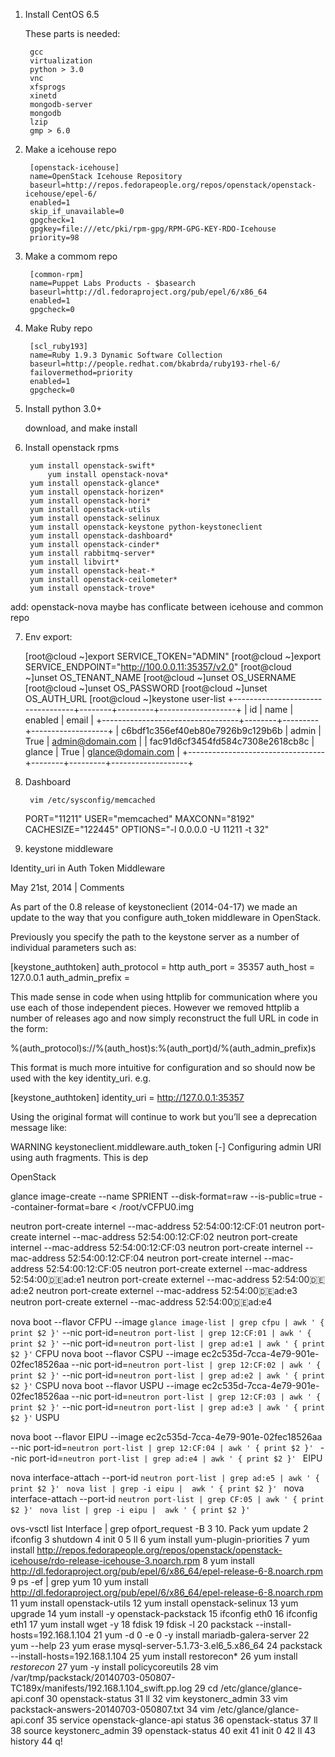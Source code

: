 1. Install CentOS 6.5    

    These parts is needed:   
		 
		gcc
		virtualization
		python > 3.0
		vnc
		xfsprogs   
		xinetd
		mongodb-server
		mongodb
		lzip
		gmp > 6.0

2. Make a icehouse repo   

		[openstack-icehouse]
		name=OpenStack Icehouse Repository
		baseurl=http://repos.fedorapeople.org/repos/openstack/openstack-icehouse/epel-6/
		enabled=1
		skip_if_unavailable=0
		gpgcheck=1 
		gpgkey=file:///etc/pki/rpm-gpg/RPM-GPG-KEY-RDO-Icehouse   
		priority=98    

3. Make a commom repo    

		[common-rpm]   
		name=Puppet Labs Products - $basearch   
		baseurl=http://dl.fedoraproject.org/pub/epel/6/x86_64    
		enabled=1
		gpgcheck=0    

4. Make Ruby repo    

		[scl_ruby193]
		name=Ruby 1.9.3 Dynamic Software Collection
		baseurl=http://people.redhat.com/bkabrda/ruby193-rhel-6/
		failovermethod=priority
		enabled=1
		gpgcheck=0
   

5. Install python 3.0+     

   download, and make install
   
6. Install openstack rpms    
    
	    yum install openstack-swift*  
            yum install openstack-nova* 
	    yum install openstack-glance*    
	    yum install openstack-horizen*    
	    yum install openstack-hori*    
	    yum install openstack-utils    
	    yum install openstack-selinux     
	    yum install openstack-keystone python-keystoneclient    
	    yum install openstack-dashboard*    
	    yum install openstack-cinder*    
	    yum install rabbitmq-server*    
	    yum install libvirt*    
	    yum install openstack-heat-*    
	    yum install openstack-ceilometer*    
	    yum install openstack-trove* 

add: openstack-nova maybe has conflicate between icehouse and common repo


7. Env export:    

	[root@cloud ~]export SERVICE_TOKEN="ADMIN"
	[root@cloud ~]export SERVICE_ENDPOINT="http://100.0.0.11:35357/v2.0"
	[root@cloud ~]unset OS_TENANT_NAME
	[root@cloud ~]unset OS_USERNAME
	[root@cloud ~]unset OS_PASSWORD
	[root@cloud ~]unset OS_AUTH_URL
	[root@cloud ~]keystone user-list
	+----------------------------------+--------+---------+-------------------+
	|                id                |  name  | enabled |       email       |
	+----------------------------------+--------+---------+-------------------+
	| c6bdf1c356ef40eb80e7926b9c129b6b | admin  |   True  |  admin@domain.com |
	| fac91d6cf3454fd584c7308e2618cb8c | glance |   True  | glance@domain.com |
	+----------------------------------+--------+---------+-------------------+
	
8. Dashboard    

        vim /etc/sysconfig/memcached
	PORT="11211"
	USER="memcached"
	MAXCONN="8192"
	CACHESIZE="122445"
	OPTIONS="-l 0.0.0.0 -U 11211 -t 32"
	
9. keystone middleware

Identity_uri in Auth Token Middleware

May 21st, 2014 | Comments

As part of the 0.8 release of keystoneclient (2014-04-17) we made an update to the way that you configure auth_token middleware in OpenStack.

Previously you specify the path to the keystone server as a number of individual parameters such as:

[keystone_authtoken]
auth_protocol = http
auth_port = 35357
auth_host = 127.0.0.1
auth_admin_prefix =

This made sense in code when using httplib for communication where you use each of those independent pieces. However we removed httplib a number of releases ago and now simply reconstruct the full URL in code in the form:

%(auth_protocol)s://%(auth_host)s:%(auth_port)d/%(auth_admin_prefix)s

This format is much more intuitive for configuration and so should now be used with the key identity_uri. e.g.

[keystone_authtoken]
identity_uri = http://127.0.0.1:35357

Using the original format will continue to work but you’ll see a deprecation message like:

WARNING keystoneclient.middleware.auth_token [-] Configuring admin URI using auth fragments. This is dep





OpenStack

 glance image-create --name SPRIENT --disk-format=raw --is-public=true --container-format=bare < /root/vCFPU0.img

neutron port-create internel --mac-address 52:54:00:12:CF:01
neutron port-create internel --mac-address 52:54:00:12:CF:02
neutron port-create internel --mac-address 52:54:00:12:CF:03
neutron port-create internel --mac-address 52:54:00:12:CF:04
neutron port-create internel --mac-address 52:54:00:12:CF:05
neutron port-create externel --mac-address 52:54:00:de:ad:e1
neutron port-create externel --mac-address 52:54:00:de:ad:e2
neutron port-create externel --mac-address 52:54:00:de:ad:e3
neutron port-create externel --mac-address 52:54:00:de:ad:e4



nova boot --flavor CFPU --image `glance image-list | grep cfpu | awk ' { print $2 }'`  --nic port-id=`neutron port-list | grep 12:CF:01 | awk ' { print $2 }'` --nic port-id=`neutron port-list | grep ad:e1 | awk ' { print $2 }'` CFPU
nova boot --flavor CSPU --image ec2c535d-7cca-4e79-901e-02fec18526aa --nic port-id=`neutron port-list | grep 12:CF:02 | awk ' { print $2 }'` --nic port-id=`neutron port-list | grep ad:e2 | awk ' { print $2 }'` CSPU
nova boot --flavor USPU --image ec2c535d-7cca-4e79-901e-02fec18526aa --nic port-id=`neutron port-list | grep 12:CF:03 | awk ' { print $2 }'`  --nic port-id=`neutron port-list | grep ad:e3 | awk ' { print $2 }'` USPU

nova boot --flavor EIPU --image ec2c535d-7cca-4e79-901e-02fec18526aa --nic  port-id=`neutron port-list | grep 12:CF:04 | awk ' { print $2 }' ` --nic port-id=`neutron port-list | grep ad:e4 | awk ' { print $2 }' `  EIPU 



nova interface-attach --port-id `neutron port-list | grep ad:e5 | awk ' { print $2 }' `  `nova list | grep -i eipu |  awk ' { print $2 }' `
nova interface-attach --port-id `neutron port-list | grep CF:05 | awk ' { print $2 }' `  `nova list | grep -i eipu |  awk ' { print $2 }' `



ovs-vsctl list Interface | grep ofport_request -B 3
10.    Pack
yum update
    2  ifconfig
    3  shutdown
    4  init 0
    5  ll
    6  yum install yum-plugin-priorities
    7  yum install http://repos.fedorapeople.org/repos/openstack/openstack-icehouse/rdo-release-icehouse-3.noarch.rpm
    8  yum install http://dl.fedoraproject.org/pub/epel/6/x86_64/epel-release-6-8.noarch.rpm
    9  ps -ef | grep yum
   10  yum install http://dl.fedoraproject.org/pub/epel/6/x86_64/epel-release-6-8.noarch.rpm
   11  yum install openstack-utils
   12  yum install openstack-selinux
   13  yum upgrade
   14  yum install -y openstack-packstack
   15  ifconfig eth0
   16  ifconfig eth1
   17  yum install wget -y
   18  fdisk
   19  fdisk -l
   20  packstack --install-hosts=192.168.1.104
   21  yum -d 0 -e 0 -y install mariadb-galera-server
   22  yum --help
   23  yum erase mysql-server-5.1.73-3.el6_5.x86_64
   24  packstack --install-hosts=192.168.1.104
   25  yum install restorecon*
   26  yum install *restorecon*
   27  yum -y install policycoreutils
   28  vim /var/tmp/packstack/20140703-050807-TC189x/manifests/192.168.1.104_swift.pp.log
   29  cd /etc/glance/glance-api.conf
   30  openstack-status
   31  ll
   32  vim keystonerc_admin
   33  vim packstack-answers-20140703-050807.txt
   34  vim /etc/glance/glance-api.conf
   35  service openstack-glance-api status
   36  openstack-status
   37  ll
   38  source keystonerc_admin
   39  openstack-status
   40  exit
   41  init 0
   42  ll
   43  history
   44  q!

